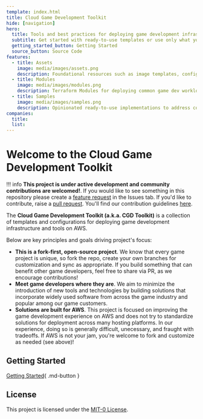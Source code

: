 ```yaml
---
template: index.html
title: Cloud Game Development Toolkit
hide: [navigation]
hero:
  title: Tools and best practices for deploying game development infrastructure on AWS
  subtitle: Get started with ready-to-use templates or use only what you need
  getting_started_button: Getting Started
  source_button: Source Code
features:
  - title: Assets
    image: media/images/assets.png
    description: Foundational resources such as image templates, configurations scripts, and CI/CD pipeline definitions for game development.
  - title: Modules
    image: media/images/modules.png
    description: Terraform Modules for deploying common game dev workloads with best-practices by default.
  - title: Samples
    image: media/images/samples.png
    description: Opinionated ready-to-use implementations to address common use cases for expedited game studio setup and battle-tested scenarios from the community.
companies:
  title:
  list:
---
```


# Welcome to the Cloud Game Development Toolkit

!!! info
    **This project is under active development and community contributions are welcomed!**. If you would like to see something in this repository please create a <a href="https://github.com/aws-games/cloud-game-development-toolkit/issues/new?assignees=&labels=feature-request&projects=&template=feature_request.yml&title=Feature+request%3A+TITLE" target="_blank">feature request</a> in the Issues tab. If you'd like to contribute, raise a <a href="https://github.com/aws-games/cloud-game-development-toolkit/pulls/" target="_blank">pull request</a>. You'll find our contribution guidelines [here](./contributing.md).

The **Cloud Game Development Toolkit (a.k.a. CGD Toolkit)** is a collection of templates and configurations for deploying game development infrastructure and tools on AWS.

Below are key principles and goals driving project's focus:

- **This is a fork-first, open-source project**. We know that every game project is unique, so fork the repo, create your own branches for customization and sync as appropriate. If you build something that can benefit other game developers, feel free to share via PR, as we encourage contributions!
- **Meet game developers where they are**. We aim to minimize the introduction of new tools and technologies by building solutions that incorporate widely used software from across the game industry and popular among our game customers.
- **Solutions are built for AWS**. This project is focused on improving the game development experience on AWS and does not try to standardize solutions for deployment across many hosting platforms. In our experience, doing so is generally difficult, unecessary, and fraught with tradeoffs. If AWS is not your jam, you're welcome to fork and customize as needed (see above)!

## Getting Started

[Getting Started](./getting-started.md){ .md-button  }

## License

This project is licensed under the [MIT-0 License](https://github.com/aws-games/cloud-game-development-toolkit/blob/main/LICENSE).
